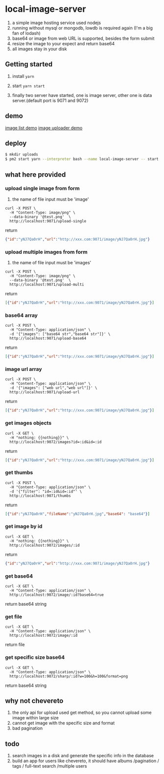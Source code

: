 # local-image-server
1. a simple image hosting service used nodejs 
2. running without mysql or mongodb, lowdb is required again (I'm a big fan of lodash)
3. base64 or image from web URL is supported, besides the form submit
4. resize the image to your expect and return base64
5. all images stay in your disk

## Getting started
1. install
`yarn`

2. start
`yarn start`

3. finally
two server have started, one is image server, other one is data server.(default port is 9071 and 9072)

## demo
[image list demo](http://hidoge.cn:9072/)
[image uploader demo](http://hidoge.cn:9072/uploader.html)

## deploy

```bash
$ mkdir uploads
$ pm2 start yarn --interpreter bash --name local-image-server -- start
```


## what here provided

### upload single image from form

1. the name of file input must be 'image'  

```
curl -X POST \
  -H "Content-Type: image/png" \
  --data-binary '@test.png'  \
  http://localhost:9071/upload-single
```

return

```json
{"id":"yNJ7Qa0rH","url":"http://xxx.com:9071/image/yNJ7Qa0rH.jpg"}
```

### upload multiple images from form

1. the name of file input must be 'images'  

```
curl -X POST \
  -H "Content-Type: image/png" \
  --data-binary '@test.png'  \
  http://localhost:9071/upload-multi
```

return

```json
[{"id":"yNJ7Qa0rH","url":"http://xxx.com:9071/image/yNJ7Qa0rH.jpg"}]
```

### base64 array

```
curl -X POST \
  -H "Content-Type: application/json" \
  -d '{"images": ["base64 str","base64 str"]}' \
  http://localhost:9071/upload-base64
```

return

```json
[{"id":"yNJ7Qa0rH","url":"http://xxx.com:9071/image/yNJ7Qa0rH.jpg"}]
```

### image url array

```
curl -X POST \
  -H "Content-Type: application/json" \
  -d '{"images": ["web url","web url"]}' \
  http://localhost:9071/upload-url
```

return

```json
[{"id":"yNJ7Qa0rH","url":"http://xxx.com:9071/image/yNJ7Qa0rH.jpg"}]
```

### get images objects

```
curl -X GET \
  -H "nothing: {{nothing}}" \
  http://localhost:9072/images?id=:id&id=:id
```

return  

```json
[{"id":"yNJ7Qa0rH","url":"http://xxx.com:9071/image/yNJ7Qa0rH.jpg"}]
```

### get thumbs

```
curl -X POST \
  -H "Content-Type: application/json" \
  -d '{"filter": "id=:id&id=:id"' \
  http://localhost:9071/thumbs
```

return  

```json
[{"id":"yNJ7Qa0rH","fileName":"yNJ7Qa0rH.jpg","base64": "base64"}]
```

### get image by id

```
curl -X GET \
  -H "nothing: {{nothing}}" \
  http://localhost:9072/images/:id
```

return  

```json
{"id":"yNJ7Qa0rH","url":"http://xxx.com:9071/image/yNJ7Qa0rH.jpg"}
```

### get base64

```
curl -X GET \
  -H "Content-Type: application/json" \
  http://localhost:9072/image/:id?base64=true
```

return base64 string  

### get file

```
curl -X GET \
  -H "Content-Type: application/json" \
  http://localhost:9072/image/:id
```

return file  

### get specific size base64  

```
curl -X GET \
  -H "Content-Type: application/json" \
  http://localhost:9072/sharp/:id?w=100&h=100&format=png
```

return base64 string  

## why not chevereto
1. the only api for upload used get method, so you cannot upload some image within large size
2. cannot get image with the specific size and format
3. bad pagination

## todo
1. search images in a disk and generate the specific info in the database
2. build an app for users like chevereto, it should have albums /pagination / tags / full-text search /multiple users
